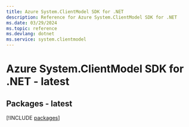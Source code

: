 ```yaml
---
title: Azure System.ClientModel SDK for .NET
description: Reference for Azure System.ClientModel SDK for .NET
ms.date: 03/29/2024
ms.topic: reference
ms.devlang: dotnet
ms.service: system.clientmodel
---
```

# Azure System.ClientModel SDK for .NET - latest
## Packages - latest
[!INCLUDE [packages](system.clientmodel-index.md)]